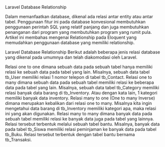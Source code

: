 Laravel Database Relationship

Dalam memanfaatkan database, dikenal ada relasi antar entity atau antar tabel. Penggunaan fitur ini pada database konvesional membutuhkan penggunaan perintah SQL yang relatif panjang dan juga membutuhkan penanganan dari program yang membutuhkan program yang rumit pula. Artikel ini membahas mengenai Relationship pada Eloquent yang memudahkan penggunaan database yang memiliki relationship.

Laravel Database Relationship
Berikut adalah beberapa jenis relasi database yang dikenal pada umumnya dan telah diakomodasi oleh Laravel.

Relasi one to one dimana sebuah data pada sebuah tabel hanya memiliki relasi ke sebuah data pada tabel yang lain. Misalnya, sebuah data tabel tb_User memiliki relasi 1 nomor telepon di tabel tb_Contact.
Relasi one to many dimana sebuah data pada sebuah tabel memiliki relasi ke beberapa data pada tabel yang lain. Misalnya, sebuah data tabel tb_Category memiliki relasi banyak data barang di tb_Inventory. Atau dengan kata lain, 1 kategori memiliki banyak data inventory.
Relasi many to one (One to many Inverse) dimana merupakan kebalikan dari relasi one to many. Misalnya kita ingin mengetahui data barang di tb_Inventory memiliki kategori apa, maka relasi ini yang akan digunakan.
Relasi many to many dimana banyak data pada sebuah tabel memiliki relasi ke banyak data juga pada tabel yang lainnya. Relasi tersebut terbentuk melalui sebuah tabel bantu. Misalnya, banyak data pada tabel tb_Siswa memiliki relasi peminjaman ke banyak data pada tabel tb_Buku. Relasi tersebut terbentuk dengan tabel bantu bernama tb_Transaksi.